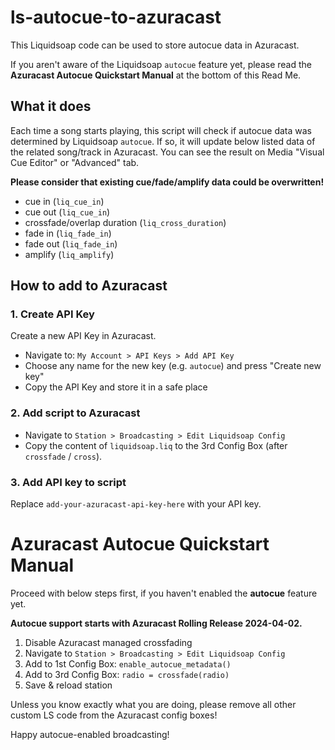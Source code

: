 # ls-autocue-to-azuracast
This Liquidsoap code can be used to store autocue data in Azuracast.

If you aren't aware of the Liquidsoap `autocue` feature yet, please read the **Azuracast Autocue Quickstart Manual** at the bottom of this Read Me.

## What it does
Each time a song starts playing, this script will check if autocue data was determined by Liquidsoap `autocue`. If so, it will update below listed data of the related song/track in Azuracast. You can see the result on Media "Visual Cue Editor" or "Advanced" tab.

**Please consider that existing cue/fade/amplify data could be overwritten!**

- cue in (`liq_cue_in`)
- cue out (`liq_cue_in`)
- crossfade/overlap duration (`liq_cross_duration`)
- fade in (`liq_fade_in`)
- fade out (`liq_fade_in`)
- amplify (`liq_amplify`)

## How to add to Azuracast

### 1. Create API Key
Create a new API Key in Azuracast.

- Navigate to: `My Account > API Keys > Add API Key`
- Choose any name for the new key (e.g. `autocue`) and press "Create new key"
- Copy the API Key and store it in a safe place

### 2. Add script to Azuracast
- Navigate to `Station > Broadcasting > Edit Liquidsoap Config`
- Copy the content of `liquidsoap.liq` to the 3rd Config Box (after `crossfade` / `cross`).

### 3. Add API key to script
Replace `add-your-azuracast-api-key-here` with your API key.

# Azuracast Autocue Quickstart Manual
Proceed with below steps first, if you haven't enabled the **autocue** feature yet. 

**Autocue support starts with Azuracast Rolling Release 2024-04-02.**

1. Disable Azuracast managed crossfading
2. Navigate to `Station > Broadcasting > Edit Liquidsoap Config`
3. Add to 1st Config Box: `enable_autocue_metadata()`
4. Add to 3rd Config Box: `radio = crossfade(radio)`
5. Save & reload station

Unless you know exactly what you are doing, please remove all other custom LS code from the Azuracast config boxes!

Happy autocue-enabled broadcasting!
